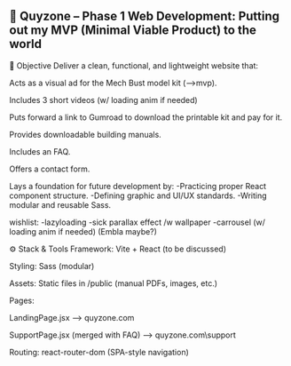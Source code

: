 🤖 Quyzone – Phase 1 Web Development: Putting out my MVP (Minimal Viable Product) to the world
-----------------------------------------------------------------------------------------------


🎯 Objective
Deliver a clean, functional, and lightweight website that:

Acts as a visual ad for the Mech Bust model kit (-->mvp). 

Includes 3 short videos (w/ loading anim if needed)

Puts forward a link to Gumroad to download the printable kit and pay for it.

Provides downloadable building manuals.

Includes an FAQ.

Offers a contact form.

Lays a foundation for future development by:
-Practicing proper React component structure.
-Defining graphic and UI/UX standards.
-Writing modular and reusable Sass.

wishlist: 
-lazyloading
-sick parallax effect /w wallpaper
-carrousel (w/ loading anim if needed) (Embla maybe?)



⚙️ Stack & Tools
Framework: Vite + React (to be discussed)

Styling: Sass (modular)

Assets: Static files in /public (manual PDFs, images, etc.)

Pages:

LandingPage.jsx --> quyzone.com

SupportPage.jsx (merged with FAQ) --> quyzone.com\support

Routing: react-router-dom (SPA-style navigation)